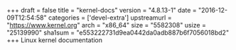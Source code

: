 +++
draft = false
title = "kernel-docs"
version = "4.8.13-1"
date = "2016-12-09T12:54:58"
categories = ['devel-extra']
upstreamurl = "https://www.kernel.org"
arch = "x86_64"
size = "5582308"
usize = "25139990"
sha1sum = "e553222731d9ea0442da0adb887b6f7056018bd2"
+++
Linux kernel documentation
